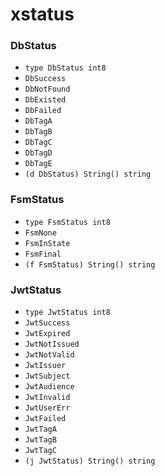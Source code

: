 # xstatus

### DbStatus

+ `type DbStatus int8`
+ `DbSuccess`
+ `DbNotFound`
+ `DbExisted`
+ `DbFailed`
+ `DbTagA`
+ `DbTagB`
+ `DbTagC`
+ `DbTagD`
+ `DbTagE`
+ `(d DbStatus) String() string`

### FsmStatus

+ `type FsmStatus int8`
+ `FsmNone`
+ `FsmInState`
+ `FsmFinal`
+ `(f FsmStatus) String() string`

### JwtStatus

+ `type JwtStatus int8`
+ `JwtSuccess`
+ `JwtExpired`
+ `JwtNotIssued`
+ `JwtNotValid`
+ `JwtIssuer`
+ `JwtSubject`
+ `JwtAudience`
+ `JwtInvalid`
+ `JwtUserErr`
+ `JwtFailed`
+ `JwtTagA`
+ `JwtTagB`
+ `JwtTagC`
+ `(j JwtStatus) String() string`
